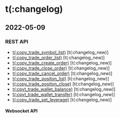 # t(:changelog)   

## 2022-05-09
### REST API
- [t(:copy_trade_symbol_list)](#t-copy_trade_symbol_list) [t(:changelog_new)]
- [t(:copy_trade_order_list)](#t-copy_trade_order_list) [t(:changelog_new)]
- [t(:copy_trade_create_order)](#t-copy_trade_create_order) [t(:changelog_new)]
- [t(:copy_trade_close_order)](#t-copy_trade_close_order) [t(:changelog_new)]
- [t(:copy_trade_cancel_order)](#t-copy_trade_cancel_order) [t(:changelog_new)]
- [t(:copy_trade_positon_list)](#t-copy_trade_positon_list) [t(:changelog_new)]
- [t(:copy_trade_positon_close)](#t-copy_trade_positon_close) [t(:changelog_new)]
- [t(:cpyt_trade_wallet_balance)](#t-cpyt_trade_wallet_balance) [t(:changelog_new)]
- [t(:cpyt_trade_wallet_transfer)](#t-cpyt_trade_wallet_transfer) [t(:changelog_new)]
- [t(:copy_trade_set_leverage)](#t-copy_trade_set_leverage) [t(:changelog_new)]

    

#### Websocket API

